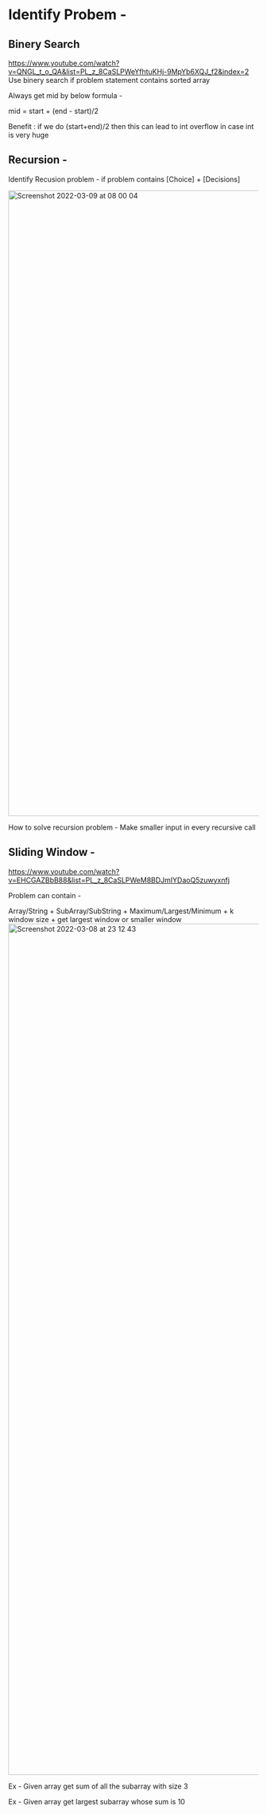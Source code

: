 # Identify Probem - 


## Binery Search 
https://www.youtube.com/watch?v=QNGL_t_o_QA&list=PL_z_8CaSLPWeYfhtuKHj-9MpYb6XQJ_f2&index=2
Use binery search if problem statement contains sorted array 

Always get mid by below formula - 

mid = start + (end - start)/2

Benefit : if we do (start+end)/2 then this can lead to int overflow in case int is very huge 


## Recursion - 
Identify Recusion problem - if problem contains [Choice] + [Decisions]

<img width="1256" alt="Screenshot 2022-03-09 at 08 00 04" src="https://user-images.githubusercontent.com/10761678/157381720-4a291db1-e46a-4769-855d-f7a7f685bb80.png">

How to solve recursion problem - Make smaller input in every recursive call



## Sliding Window - 
https://www.youtube.com/watch?v=EHCGAZBbB88&list=PL_z_8CaSLPWeM8BDJmIYDaoQ5zuwyxnfj

Problem can contain - 

Array/String     + 	SubArray/SubString  	+		Maximum/Largest/Minimum		+ k window size 	 + get largest window or smaller window 
<img width="1709" alt="Screenshot 2022-03-08 at 23 12 43" src="https://user-images.githubusercontent.com/10761678/157327299-ba47410f-0275-4c33-b4b5-8483c526e8e5.png">

Ex - Given array get sum of all the subarray with size 3 

Ex -  Given array get largest subarray whose sum is 10 


